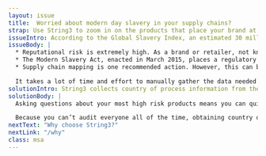 ```yaml
---
layout: issue
title:  Worried about modern day slavery in your supply chains?
strap: Use String3 to zoom in on the products that place your brand at the most risk. It's free.
issueIntro: According to the Global Slavery Index, an estimated 30 million people in the world today live in some form of modern slavery. The increasingly complex nature of global supply chains means that most brands and retailers are exposed to modern slavery risks as a result of the products they sell.
issueBody: |
  * Reputational risk is extremely high. As a brand or retailer, not knowing whether you are affected by modern slavery is no longer acceptable.
  * The Modern Slavery Act, enacted in March 2015, places a regulatory requirement on UK businesses to prepare a statement “…setting out the steps the organisation has taken during the financial year to ensure that slavery and human trafficking was not taking place in its business or supply chains…”.
  * Supply chain mapping is one recommended action. However, this can be a huge challenge for many brands who have limited knowledge of, let alone access to the suppliers operating deep within their supply chains.

  It takes a lot of time and effort to manually gather the data needed to map supply chains. Passing the responsibility onto tier one suppliers adds uncertainty about reliability. To demonstrate that active enquiries into the supply chain have been made means brands and retailers need to take control of the data to map their supply chains.
solutionIntro: String3 collects country of process information from the suppliers involved in making and moving your product without anyone having to disclose who they are. As you use String3 to ask your suppliers questions, reports are generated giving you accurate information about the different countries in which your products were made.
solutionBody: |
  Asking questions about your most high risk products means you can quickly assess which are exposing you to the greatest risk and which you need to worry less about.  If you don’t know which products to start asking about, we can support you in developing a risk framework as part of our consultancy services.

  Because you can’t audit everyone all of the time, obtaining country of process information is a crucial step in your supply chain transparency journey. String3 gives you the opportunity to  demonstrate that you have taken active steps to ensure that slavery and human trafficking is not taking place within your supply chains.
nextText: "Why choose String3?"
nextLink: "/why"
class: msa
---
```

